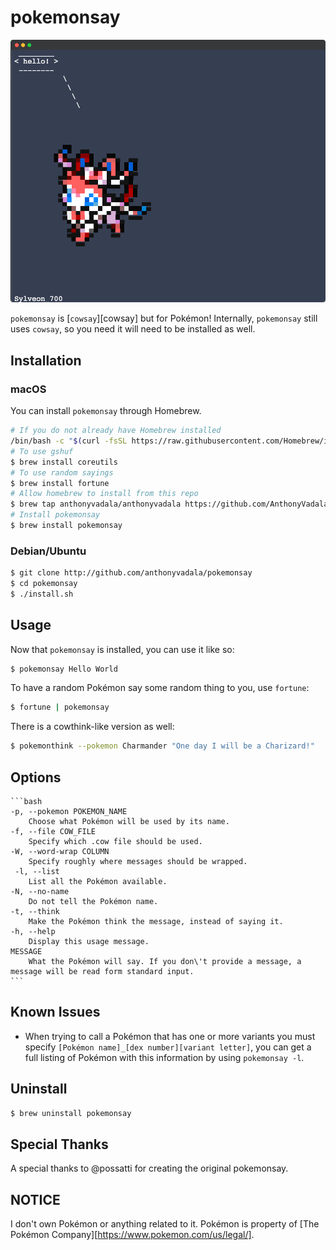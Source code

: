 pokemonsay
==========

![pokemonsay example image](example.png)

`pokemonsay` is [`cowsay`][cowsay] but for Pokémon! Internally, `pokemonsay` still uses `cowsay`, so you need it will need to be installed as well.

## Installation

### macOS

You can install `pokemonsay` through Homebrew.

```sh
# If you do not already have Homebrew installed
/bin/bash -c "$(curl -fsSL https://raw.githubusercontent.com/Homebrew/install/HEAD/install.sh)"
# To use gshuf
$ brew install coreutils
# To use random sayings
$ brew install fortune
# Allow homebrew to install from this repo
$ brew tap anthonyvadala/anthonyvadala https://github.com/AnthonyVadala/pokemonsay
# Install pokemonsay
$ brew install pokemonsay
```

### Debian/Ubuntu

```sh
$ git clone http://github.com/anthonyvadala/pokemonsay
$ cd pokemonsay
$ ./install.sh
```

## Usage

Now that `pokemonsay` is installed, you can use it like so:

```bash
$ pokemonsay Hello World
```

To have a random Pokémon say some random thing to you, use `fortune`:

```bash
$ fortune | pokemonsay
```

There is a cowthink-like version as well:

```bash
$ pokemonthink --pokemon Charmander "One day I will be a Charizard!"
```

## Options

	```bash
	-p, --pokemon POKEMON_NAME
		Choose what Pokémon will be used by its name.
	-f, --file COW_FILE
		Specify which .cow file should be used.
	-W, --word-wrap COLUMN
		Specify roughly where messages should be wrapped.
	 -l, --list
		List all the Pokémon available.
	-N, --no-name
		Do not tell the Pokémon name.
	-t, --think
		Make the Pokémon think the message, instead of saying it.
	-h, --help
		Display this usage message.
	MESSAGE
		What the Pokémon will say. If you don\'t provide a message, a message will be read form standard input.
	```
## Known Issues

- When trying to call a Pokémon that has one or more variants you must specify `[Pokémon name]_[dex number][variant letter]`, you can get a full listing of Pokémon with this information by using `pokemonsay -l`.

## Uninstall

```bash
$ brew uninstall pokemonsay
```

## Special Thanks

A special thanks to @possatti for creating the original pokemonsay.

## NOTICE

I don't own Pokémon or anything related to it. Pokémon is property of [The Pokémon Company][https://www.pokemon.com/us/legal/].